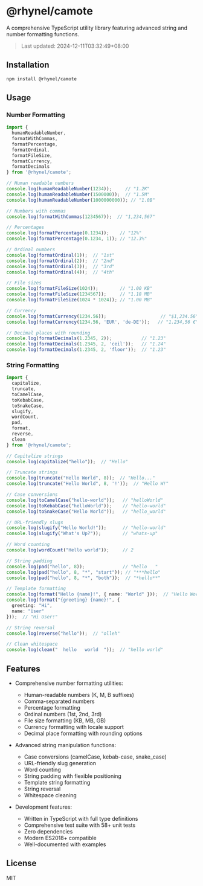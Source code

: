 # @rhynel/camote

A comprehensive TypeScript utility library featuring advanced string and number formatting functions.

> Last updated: 2024-12-11T03:32:49+08:00

## Installation

```bash
npm install @rhynel/camote
```

## Usage

### Number Formatting

```typescript
import {
  humanReadableNumber,
  formatWithCommas,
  formatPercentage,
  formatOrdinal,
  formatFileSize,
  formatCurrency,
  formatDecimals
} from '@rhynel/camote';

// Human readable numbers
console.log(humanReadableNumber(1234));     // "1.2K"
console.log(humanReadableNumber(1500000));  // "1.5M"
console.log(humanReadableNumber(1000000000)); // "1.0B"

// Numbers with commas
console.log(formatWithCommas(1234567));  // "1,234,567"

// Percentages
console.log(formatPercentage(0.1234));    // "12%"
console.log(formatPercentage(0.1234, 1)); // "12.3%"

// Ordinal numbers
console.log(formatOrdinal(1));  // "1st"
console.log(formatOrdinal(2));  // "2nd"
console.log(formatOrdinal(3));  // "3rd"
console.log(formatOrdinal(4));  // "4th"

// File sizes
console.log(formatFileSize(1024));        // "1.00 KB"
console.log(formatFileSize(1234567));     // "1.18 MB"
console.log(formatFileSize(1024 * 1024)); // "1.00 MB"

// Currency
console.log(formatCurrency(1234.56));                    // "$1,234.56"
console.log(formatCurrency(1234.56, 'EUR', 'de-DE'));   // "1.234,56 €"

// Decimal places with rounding
console.log(formatDecimals(1.2345, 2));           // "1.23"
console.log(formatDecimals(1.2345, 2, 'ceil'));   // "1.24"
console.log(formatDecimals(1.2345, 2, 'floor'));  // "1.23"
```

### String Formatting

```typescript
import {
  capitalize,
  truncate,
  toCamelCase,
  toKebabCase,
  toSnakeCase,
  slugify,
  wordCount,
  pad,
  format,
  reverse,
  clean
} from '@rhynel/camote';

// Capitalize strings
console.log(capitalize("hello"));  // "Hello"

// Truncate strings
console.log(truncate("Hello World", 8));  // "Hello..."
console.log(truncate("Hello World", 8, '!'));  // "Hello W!"

// Case conversions
console.log(toCamelCase("hello-world"));   // "helloWorld"
console.log(toKebabCase("helloWorld"));    // "hello-world"
console.log(toSnakeCase("Hello World"));   // "hello_world"

// URL-friendly slugs
console.log(slugify("Hello World!"));      // "hello-world"
console.log(slugify("What's Up?"));        // "whats-up"

// Word counting
console.log(wordCount("Hello world"));     // 2

// String padding
console.log(pad("hello", 8));              // "hello   "
console.log(pad("hello", 8, "*", "start")); // "***hello"
console.log(pad("hello", 8, "*", "both"));  // "*hello**"

// Template formatting
console.log(format("Hello {name}!", { name: "World" }));  // "Hello World!"
console.log(format("{greeting} {name}!", { 
  greeting: "Hi",
  name: "User"
}));  // "Hi User!"

// String reversal
console.log(reverse("hello"));  // "olleh"

// Clean whitespace
console.log(clean("  hello   world  "));  // "hello world"
```

## Features

- Comprehensive number formatting utilities:
  - Human-readable numbers (K, M, B suffixes)
  - Comma-separated numbers
  - Percentage formatting
  - Ordinal numbers (1st, 2nd, 3rd)
  - File size formatting (KB, MB, GB)
  - Currency formatting with locale support
  - Decimal place formatting with rounding options

- Advanced string manipulation functions:
  - Case conversions (camelCase, kebab-case, snake_case)
  - URL-friendly slug generation
  - Word counting
  - String padding with flexible positioning
  - Template string formatting
  - String reversal
  - Whitespace cleaning

- Development features:
  - Written in TypeScript with full type definitions
  - Comprehensive test suite with 58+ unit tests
  - Zero dependencies
  - Modern ES2018+ compatible
  - Well-documented with examples

## License

MIT

